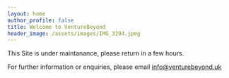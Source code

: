 ```yaml
---
layout: home
author_profile: false
title: Welcome to VentureBeyond
header_image: /assets/images/IMG_3294.jpeg
---
```


This Site is under maintanance, please return in a few hours.

For further information or enquiries, please email info@venturebeyond.uk
